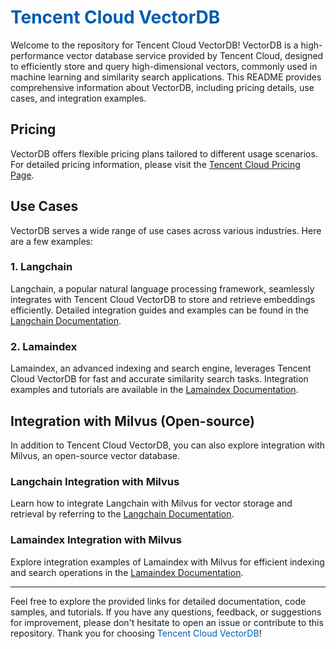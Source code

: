 # <span style="color:#005CAF;">Tencent Cloud VectorDB</span>

Welcome to the repository for Tencent Cloud VectorDB! VectorDB is a high-performance vector database service provided by Tencent Cloud, designed to efficiently store and query high-dimensional vectors, commonly used in machine learning and similarity search applications. This README provides comprehensive information about VectorDB, including pricing details, use cases, and integration examples.

## Pricing

VectorDB offers flexible pricing plans tailored to different usage scenarios. For detailed pricing information, please visit the [Tencent Cloud Pricing Page](https://buy.cloud.tencent.com/pricing).

## Use Cases

VectorDB serves a wide range of use cases across various industries. Here are a few examples:

### 1. Langchain

Langchain, a popular natural language processing framework, seamlessly integrates with Tencent Cloud VectorDB to store and retrieve embeddings efficiently. Detailed integration guides and examples can be found in the [Langchain Documentation](https://python.langchain.com/docs/integrations/vectorstores/tencentvectordb).

### 2. Lamaindex

Lamaindex, an advanced indexing and search engine, leverages Tencent Cloud VectorDB for fast and accurate similarity search tasks. Integration examples and tutorials are available in the [Lamaindex Documentation](https://docs.llamaindex.ai/en/stable/examples/vector_stores/TencentVectorDBIndexDemo.html).

## Integration with Milvus (Open-source)

In addition to Tencent Cloud VectorDB, you can also explore integration with Milvus, an open-source vector database. 

### Langchain Integration with Milvus

Learn how to integrate Langchain with Milvus for vector storage and retrieval by referring to the [Langchain Documentation](https://python.langchain.com/docs/integrations/vectorstores/milvus).

### Lamaindex Integration with Milvus

Explore integration examples of Lamaindex with Milvus for efficient indexing and search operations in the [Lamaindex Documentation](https://docs.llamaindex.ai/en/stable/examples/vector_stores/MilvusIndexDemo.html).

---

Feel free to explore the provided links for detailed documentation, code samples, and tutorials. If you have any questions, feedback, or suggestions for improvement, please don't hesitate to open an issue or contribute to this repository. Thank you for choosing <span style="color:#005CAF;">Tencent Cloud VectorDB</span>!
